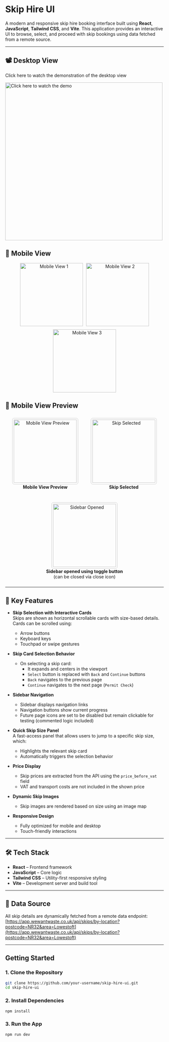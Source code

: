 # Skip Hire UI

A modern and responsive skip hire booking interface built using **React**, **JavaScript**, **Tailwind CSS**, and **Vite**. This application provides an interactive UI to browse, select, and proceed with skip bookings using data fetched from a remote source.

---

## 📽️ Desktop View

Click here to watch the demonstration of the desktop view

<a href="https://drive.google.com/file/d/1CY61hgmEj9X1x_x9Ck9dh6BQ0kaue0nv/view?usp=sharing" target="_blank">
  <img src="public/images/desktopPreview.jpg" alt="Click here to watch the demo" width="500">
</a>

## 📱 Mobile View

<div align="center" style="display: flex; gap: 10px; justify-content: center; flex-wrap: wrap;">
  <img src="public/images/mobileView.png" alt="Mobile View 1" width="200" />
  <img src="public/images/skipSelected.png" alt="Mobile View 2" width="200" />
  <img src="public/images/sidebarOpened.png" alt="Mobile View 3" width="200" />
</div>

## 📱 Mobile View Preview

<div align="center" style="display: flex; gap: 20px; justify-content: center; flex-wrap: wrap;">

  <figure style="margin: 10px;">
    <img src="public/images/mobileView.png" alt="Mobile View Preview" width="200" style="border: 1px solid #ccc; padding: 4px; border-radius: 6px;" />
    <figcaption><strong>Mobile View Preview</strong></figcaption>
  </figure>

  <figure style="margin: 10px;">
    <img src="public/images/skipSelected.png" alt="Skip Selected" width="200" style="border: 1px solid #ccc; padding: 4px; border-radius: 6px;" />
    <figcaption><strong>Skip Selected</strong></figcaption>
  </figure>

  <figure style="margin: 10px;">
    <img src="public/images/sidebarOpened.png" alt="Sidebar Opened" width="200" style="border: 1px solid #ccc; padding: 4px; border-radius: 6px;" />
    <figcaption><strong>Sidebar opened using toggle button</strong><br />(can be closed via close icon)</figcaption>
  </figure>

</div>

---

## 🚀 Key Features

- **Skip Selection with Interactive Cards**  
  Skips are shown as horizontal scrollable cards with size-based details. Cards can be scrolled using:
  - Arrow buttons  
  - Keyboard keys  
  - Touchpad or swipe gestures

- **Skip Card Selection Behavior**  
  - On selecting a skip card:
    - It expands and centers in the viewport  
    - `Select` button is replaced with `Back` and `Continue` buttons  
    - `Back` navigates to the previous page  
    - `Continue` navigates to the next page (`Permit Check`)

- **Sidebar Navigation**  
  - Sidebar displays navigation links  
  - Navigation buttons show current progress  
  - Future page icons are set to be disabled but remain clickable for testing (commented logic included)

- **Quick Skip Size Panel**  
  A fast-access panel that allows users to jump to a specific skip size, which:
  - Highlights the relevant skip card  
  - Automatically triggers the selection behavior

- **Price Display**  
  - Skip prices are extracted from the API using the `price_before_vat` field  
  - VAT and transport costs are not included in the shown price

- **Dynamic Skip Images**  
  - Skip images are rendered based on size using an image map

- **Responsive Design**  
  - Fully optimized for mobile and desktop  
  - Touch-friendly interactions

---

## 🛠 Tech Stack

- **React** – Frontend framework  
- **JavaScript** – Core logic  
- **Tailwind CSS** – Utility-first responsive styling  
- **Vite** – Development server and build tool

---

## 🔗 Data Source

All skip details are dynamically fetched from a remote data endpoint:  
[https://app.wewantwaste.co.uk/api/skips/by-location?postcode=NR32&area=Lowestoft](https://app.wewantwaste.co.uk/api/skips/by-location?postcode=NR32&area=Lowestoft)

---

## Getting Started

### 1. Clone the Repository

```bash
git clone https://github.com/your-username/skip-hire-ui.git
cd skip-hire-ui
```

### 2. Install Dependencies

```bash
npm install
```

### 3. Run the App

```bash
npm run dev
```

